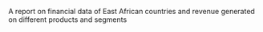 A report on financial data of East African countries and revenue generated on different products and segments
